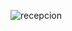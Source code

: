 ![recepcion](https://github.com/RodrigoLeivaDiaz/RecepcionMedica-Parcial-/assets/107962231/2716ef9e-1c3f-4425-8d2b-e2f1e75e5084)
